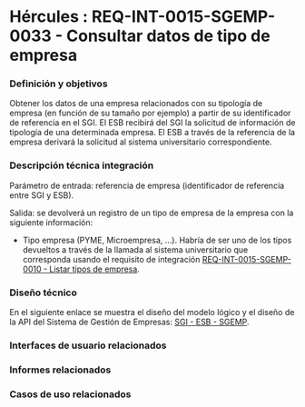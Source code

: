 # Hércules : REQ\-INT\-0015\-SGEMP\-0033 \- Consultar datos de tipo de empresa







### Definición y objetivos

Obtener los datos de una empresa relacionados con su tipología de empresa (en función de su tamaño por ejemplo) a partir de su identificador de referencia en el SGI. El ESB recibirá del SGI la solicitud de información de tipología de una determinada empresa. El ESB a través de la referencia de la empresa derivará la solicitud al sistema universitario correspondiente.







### Descripción técnica integración

Parámetro de entrada: referencia de empresa (identificador de referencia entre SGI y ESB).

Salida: se devolverá un registro de un tipo de empresa de la empresa con la siguiente información:

* Tipo empresa (PYME, Microempresa, ...). Habría de ser uno de los tipos devueltos a través de la llamada al sistema universitario que corresponda usando el requisito de integración [REQ\-INT\-0015\-SGEMP\-0010 \- Listar tipos de empresa](https://confluence.um.es/confluence/pages/createpage.action?spaceKey=HERCULES&title=REQ-INT-0015-SGEMP-0010+-+Listar+tipos+de+empresa&linkCreation=true&fromPageId=597853172 "/confluence/pages/createpage.action?spaceKey=HERCULES&title=REQ-INT-0015-SGEMP-0010+-+Listar+tipos+de+empresa&linkCreation=true&fromPageId=597853172").

### Diseño técnico

En el siguiente enlace se muestra el diseño del modelo lógico y el diseño de la API del Sistema de Gestión de Empresas: [SGI \- ESB \- SGEMP](/hercules/sgi-sistema-de-gestion-de-investigacion/diseno/componentes/sgi-esb/sgi-esb-sgemp/index.md "/hercules/sgi-sistema-de-gestion-de-investigacion/diseno/componentes/sgi-esb/sgi-esb-sgemp/index.md").







### Interfaces de usuario relacionados







### Informes relacionados







### Casos de uso relacionados









